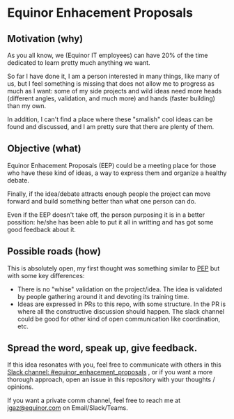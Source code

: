 # Equinor Enhacement Proposals

## Motivation (why)

As you all know, we (Equinor IT employees) can have 20% of the time dedicated to learn pretty much anything we want. 

So far I have done it, I am a person interested in many things, like many of us, but I feel something is missing that does not allow me to progress as much as I want:
some of my side projects and wild ideas need more heads (different angles, validation, and much more) and hands (faster building) than my own.

In addition, I can't find a place where these "smalish" cool ideas can be found and discussed, and I am pretty sure that there are plenty of them.


## Objective (what)

Equinor Enhacement Proposals (EEP) could be a meeting place for those who have these kind of ideas, a way to express them and organize 
a healthy debate. 

Finally, if the idea/debate attracts enough people the project can move forward and build something better than what one person can do.

Even if the EEP doesn't take off, the person purposing it is in a better possition: he/she has been able to put it all in writting and has got some good feedback about it.


## Possible roads (how)

This is absolutely open, my first thought was something similar to [PEP](https://www.python.org/dev/peps/pep-0001/) but with some key differences:
- There is no "whise" validation on the project/idea. The idea is validated by people gathering around it and devoting its training time.
- Ideas are expressed in PRs to this repo, with some structure. In the PR is where all the constructive discussion should happen. The slack channel could be good for other kind of open communication like coordination, etc.


## Spread the word, speak up, give feedback.

If this idea resonates with you, feel free to communicate with others in this [Slack channel: #equinor_enhacement_proposals](https://equinor.slack.com/archives/C010N6VAFTL) , or 
if you want a more thorough approach, open an issue in this repository with your thoughts / opinions.

If you want a private comm channel, feel free to reach me at jgaz@equinor.com on Email/Slack/Teams.
